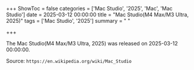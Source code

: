 +++
ShowToc = false
categories = ['Mac Studio', '2025', 'Mac', 'Mac Studio']
date = 2025-03-12 00:00:00
title = "Mac Studio(M4 Max/M3 Ultra, 2025)"
tags = ['Mac Studio', '2025']
summary = " "

+++

The Mac Studio(M4 Max/M3 Ultra, 2025) was released on 2025-03-12 00:00:00.

Source: `https://en.wikipedia.org/wiki/Mac_Studio`


